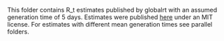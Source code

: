 This folder contains R_t estimates published by globalrt with an assumed generation time of 5 days. Estimates were published [here](https://github.com/crondonm/TrackingR) under an MIT license. For estimates with different mean generation times see parallel folders.
